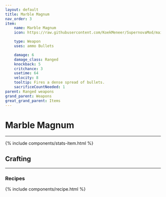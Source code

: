 ```yaml
---
layout: default
title: Marble Magnum
nav_order: 3
item:
    name: Marble Magnum
    icon: https://raw.githubusercontent.com/KoekMeneer/SupernovaMod/main/Content/Items/Weapons/Ranged/MarbleMagnum.png

    type: Weapon
    uses: ammo Bullets

    damage: 6
    damage_class: Ranged
    knockback: 5
    critchance: 3
    usetime: 64
    velocity: 8
    tooltip: Fires a dense spread of bullets.
    sacrificeCountNeeded: 1
parent: Ranged weapons
grand_parent: Weapons
great_grand_parent: Items
---
```


# Marble Magnum
---
{% include components/stats-item.html %}

## Crafting
---
### Recipes
{% include components/recipe.html %}